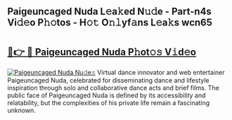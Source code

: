 ## Paigeuncaged Nuda L𝚎a𝚔ed N𝚞𝚍e - Part-n4s Vi𝚍𝚎o P𝚑𝚘tos - H𝚘𝚝 O𝚗𝚕yf𝚊ns L𝚎a𝚔s wcn65

# <h2><a href="http://kf5vco6.oniu.top/?m=Paigeuncaged+Nuda">🔗👉 🔴 Paigeuncaged Nuda P𝚑ot𝚘𝚜 V𝚒d𝚎o</a></h2>

[![Paigeuncaged Nuda Nu𝚍e𝚜](https://i.imgur.com/0qMVB7G.gif)](http://kf5vco6.oniu.top/?m=Paigeuncaged+Nuda)
Virtual dance innovator and web entertainer Paigeuncaged Nuda, celebrated for disseminating dance and lifestyle inspiration through solo and collaborative dance acts and brief films. The public face of Paigeuncaged Nuda is defined by its accessibility and relatability, but the complexities of his private life remain a fascinating unknown.  
